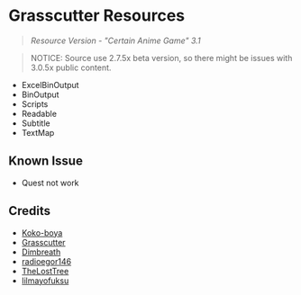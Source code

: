 # Grasscutter Resources
> <em>Resource Version - "Certain Anime Game" 3.1</em><br/>

> NOTICE: Source use 2.7.5x beta version, so there might be issues with 3.0.5x public content.

- ExcelBinOutput
- BinOutput 
- Scripts 
- Readable
- Subtitle
- TextMap

## Known Issue
* Quest not work

## Credits 

 - [Koko-boya](https://github.com/Koko-boya/Grasscutter_Resources) <br/>
 - [Grasscutter](https://github.com/Grasscutters/Grasscutter) <br/>
 - [Dimbreath](https://github.com/Dimbreath) <br/>
 - [radioegor146](https://github.com/radioegor146) <br/>
 - [TheLostTree](https://github.com/TheLostTree) <br/>
 - [lilmayofuksu](https://github.com/lilmayofuksu/animepython)
